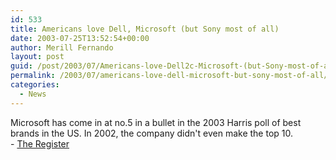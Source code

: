 ```yaml
---
id: 533
title: Americans love Dell, Microsoft (but Sony most of all)
date: 2003-07-25T13:52:54+00:00
author: Merill Fernando
layout: post
guid: /post/2003/07/Americans-love-Dell2c-Microsoft-(but-Sony-most-of-all).aspx
permalink: /2003/07/americans-love-dell-microsoft-but-sony-most-of-all/
categories:
  - News
---
```

<body xmlns="http://www.w3.org/1999/xhtml">
    <p>
        Microsoft has come in at no.5 in a bullet in the 2003 Harris poll of best brands in
        the US. In 2002, the company didn't even make the top 10.<br />
        - <a href="http://www.theregister.co.uk/content/7/31947.html">The Register</a>&#160;
    </p>
</body>